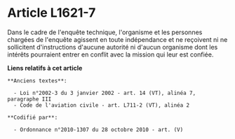 # Article L1621-7

Dans le cadre de l'enquête technique, l'organisme et les personnes chargées de l'enquête agissent en toute indépendance et ne
reçoivent ni ne sollicitent d'instructions d'aucune autorité ni d'aucun organisme dont les intérêts pourraient entrer en
conflit avec la mission qui leur est confiée.

**Liens relatifs à cet article**

	**Anciens textes**:

	  - Loi n°2002-3 du 3 janvier 2002 - art. 14 (VT), alinéa 7, paragraphe III
	  - Code de l'aviation civile - art. L711-2 (VT), alinéa 2

	**Codifié par**:

	  - Ordonnance n°2010-1307 du 28 octobre 2010 - art. (V)
